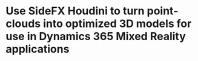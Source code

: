 

# Use SideFX Houdini to turn point-clouds into optimized 3D models for use in Dynamics 365 Mixed Reality applications

